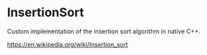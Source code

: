 # InsertionSort
Custom implementation of the insertion sort algorithm in native C++.

https://en.wikipedia.org/wiki/Insertion_sort
